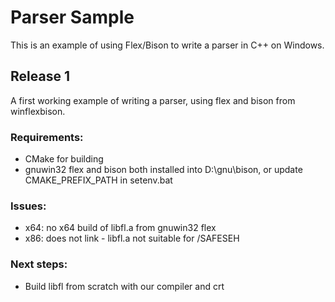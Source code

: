 # Parser Sample

This is an example of using Flex/Bison to write a parser in C++ on Windows.

## Release 1
A first working example of writing a parser, using flex and bison from winflexbison.

### Requirements:
- CMake for building
- gnuwin32 flex and bison both installed into D:\gnu\bison, or update CMAKE_PREFIX_PATH in setenv.bat

### Issues:
- x64: no x64 build of libfl.a from gnuwin32 flex
- x86: does not link - libfl.a not suitable for /SAFESEH

### Next steps:
- Build libfl from scratch with our compiler and crt
